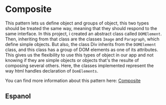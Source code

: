 # Composite

This pattern lets us define object and groups of object, this two types should be treated the same way, meaning that they should respond to the same interface. In this project, i created an abstract class called `DOMElement`. Then, inheriting from that class are the classes `Image` and `Paragraph`, which define simple objects. But also, the class Div inherits from the `DOMElement` class, and this class has a group of DOM elements as one of its attributes. This gives us the flexibility to use this types of object in our app and not knowing if they are simple objects or objects that's the resulte of composing several others. Here, the classes implemented represent the way html handles declaration of `DomElements`.

You can find more information about this pattern here: [Composite](https://en.wikipedia.org/wiki/Composite_pattern)

## Espanol

